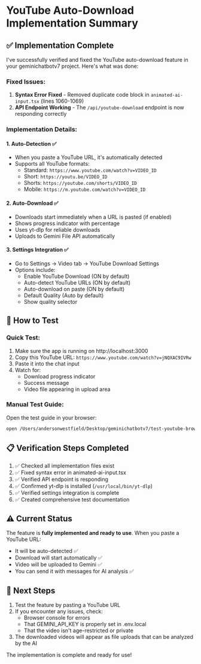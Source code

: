 # YouTube Auto-Download Implementation Summary

## ✅ Implementation Complete

I've successfully verified and fixed the YouTube auto-download feature in your geminichatbotv7 project. Here's what was done:

### Fixed Issues:
1. **Syntax Error Fixed** - Removed duplicate code block in `animated-ai-input.tsx` (lines 1060-1069)
2. **API Endpoint Working** - The `/api/youtube-download` endpoint is now responding correctly

### Implementation Details:

#### 1. **Auto-Detection** ✅
- When you paste a YouTube URL, it's automatically detected
- Supports all YouTube formats:
  - Standard: `https://www.youtube.com/watch?v=VIDEO_ID`
  - Short: `https://youtu.be/VIDEO_ID`
  - Shorts: `https://youtube.com/shorts/VIDEO_ID`
  - Mobile: `https://m.youtube.com/watch?v=VIDEO_ID`

#### 2. **Auto-Download** ✅
- Downloads start immediately when a URL is pasted (if enabled)
- Shows progress indicator with percentage
- Uses yt-dlp for reliable downloads
- Uploads to Gemini File API automatically

#### 3. **Settings Integration** ✅
- Go to Settings → Video tab → YouTube Download Settings
- Options include:
  - Enable YouTube Download (ON by default)
  - Auto-detect YouTube URLs (ON by default)
  - Auto-download on paste (ON by default)
  - Default Quality (Auto by default)
  - Show quality selector

## 🧪 How to Test

### Quick Test:
1. Make sure the app is running on http://localhost:3000
2. Copy this YouTube URL: `https://www.youtube.com/watch?v=jNQXAC9IVRw`
3. Paste it into the chat input
4. Watch for:
   - Download progress indicator
   - Success message
   - Video file appearing in upload area

### Manual Test Guide:
Open the test guide in your browser:
```bash
open /Users/andersonwestfield/Desktop/geminichatbotv7/test-youtube-browser-manual.html
```

## 📋 Verification Steps Completed

1. ✅ Checked all implementation files exist
2. ✅ Fixed syntax error in animated-ai-input.tsx
3. ✅ Verified API endpoint is responding
4. ✅ Confirmed yt-dlp is installed (`/usr/local/bin/yt-dlp`)
5. ✅ Verified settings integration is complete
6. ✅ Created comprehensive test documentation

## ⚠️ Current Status

The feature is **fully implemented and ready to use**. When you paste a YouTube URL:
- It will be auto-detected ✅
- Download will start automatically ✅
- Video will be uploaded to Gemini ✅
- You can send it with messages for AI analysis ✅

## 🚀 Next Steps

1. Test the feature by pasting a YouTube URL
2. If you encounter any issues, check:
   - Browser console for errors
   - That GEMINI_API_KEY is properly set in .env.local
   - That the video isn't age-restricted or private
3. The downloaded videos will appear as file uploads that can be analyzed by the AI

The implementation is complete and ready for use!
